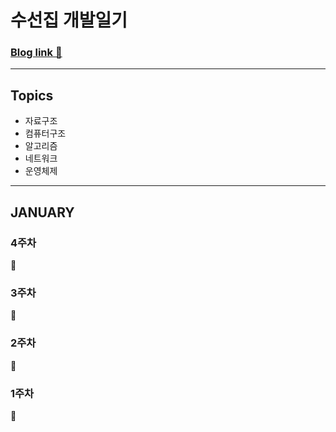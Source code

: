 # 수선집 개발일기
### [Blog link 🤟](https://doubleflavor.github.io)

---

## Topics
- 자료구조
- 컴퓨터구조
- 알고리즘
- 네트워크
- 운영체제

---

## JANUARY

### 4주차
🍊

### 3주차
🍊

### 2주차
🍊

### 1주차
🍊
